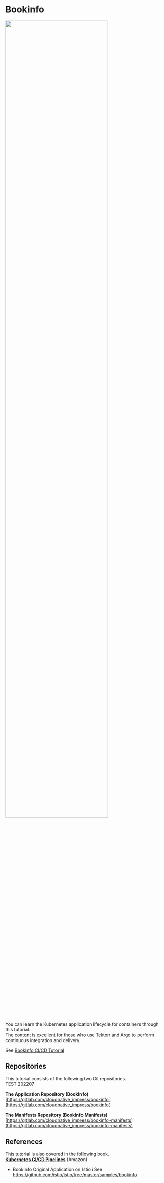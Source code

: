 # Bookinfo

<img width="80%" src="https://gitlab.com/cloudnative_impress/bookinfo-tutorial/-/raw/main/docs/assets/tutorial_logo.png" caption="Bookinfo Tutorial">

You can learn the Kubernetes application lifecycle for containers through this tutorial.   
The content is excellent for those who use [Tekton](https://tekton.dev/) and [Argo](https://argoproj.github.io/) to perform continuous integration and delivery.   

See [BookInfo CI/CD Tutorial](https://cloudnative_impress.gitlab.io/bookinfo-tutorial/)   

## Repositories
This tutorial consists of the following two Git repositories.  
TEST 202207

**The Application Repository (BookInfo)**      
[https://gitlab.com/cloudnative_impress/bookinfo](https://gitlab.com/cloudnative_impress/bookinfo)   

**The Manifests Repository (BookInfo Manifests)**    
[https://gitlab.com/cloudnative_impress/bookinfo-manifests](https://gitlab.com/cloudnative_impress/bookinfo-manifests)    

## References    
This tutorial is also covered in the following book.   
**[Kubernetes CI/CD Pipelines](https://www.amazon.co.jp/dp/4295012750)** (Amazon)

- BookInfo Original Application on Istio   i
See https://github.com/istio/istio/tree/master/samples/bookinfo
